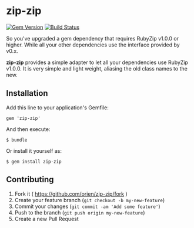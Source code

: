 # zip-zip

[![Gem Version](https://badge.fury.io/rb/zip-zip.svg)](https://badge.fury.io/rb/zip-zip)
[![Build Status](https://travis-ci.org/orien/zip-zip.svg?branch=master)](https://travis-ci.org/orien/zip-zip)

So you've upgraded a gem dependency that requires RubyZip v1.0.0 or higher.
While all your other dependencies use the interface provided by v0.x.

**zip-zip** provides a simple adapter to let all your dependencies use RubyZip v1.0.0.
It is very simple and light weight, aliasing the old class names to the new.

## Installation

Add this line to your application's Gemfile:

    gem 'zip-zip'

And then execute:

    $ bundle

Or install it yourself as:

    $ gem install zip-zip

## Contributing

1. Fork it ( https://github.com/orien/zip-zip/fork )
2. Create your feature branch (`git checkout -b my-new-feature`)
3. Commit your changes (`git commit -am 'Add some feature'`)
4. Push to the branch (`git push origin my-new-feature`)
5. Create a new Pull Request
